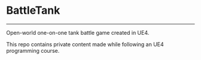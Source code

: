 # BattleTank
****
Open-world one-on-one tank battle game created in UE4.

This repo contains private content made while following an UE4 programming course.

